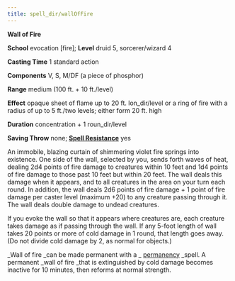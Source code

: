 ```yaml
---
title: spell_dir/wallOfFire
---
```

 **Wall of Fire**

**School** evocation [fire]; **Level** druid 5, sorcerer/wizard 4

**Casting Time** 1 standard action

**Components** V, S, M/DF (a piece of phosphor)

**Range** medium (100 ft. + 10 ft./level)

**Effect** opaque sheet of flame up to 20 ft. lon_dir/level or a ring of fire with a radius of up to 5 ft./two levels; either form 20 ft. high

**Duration** concentration + 1 roun_dir/level

**Saving Throw** none; **[Spell Resistance](../glossary#_spell-resistance)** yes

An immobile, blazing curtain of shimmering violet fire springs into existence. One side of the wall, selected by you, sends forth waves of heat, dealing 2d4 points of fire damage to creatures within 10 feet and 1d4 points of fire damage to those past 10 feet but within 20 feet. The wall deals this damage when it appears, and to all creatures in the area on your turn each round. In addition, the wall deals 2d6 points of fire damage + 1 point of fire damage per caster level (maximum +20) to any creature passing through it. The wall deals double damage to undead creatures.

If you evoke the wall so that it appears where creatures are, each creature takes damage as if passing through the wall. If any 5-foot length of wall takes 20 points or more of cold damage in 1 round, that length goes away. (Do not divide cold damage by 2, as normal for objects.)

_Wall of fire _can be made permanent with a _ [permanency](permanency#_permanency) _spell. A permanent _wall of fire _that is extinguished by cold damage becomes inactive for 10 minutes, then reforms at normal strength.

